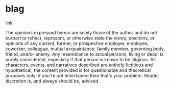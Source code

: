 # blag

[link](https://cruncha-cruncha.github.io/blag/pages/1)

The opinions expressed herein are solely those of the author and do not purport to reflect, represent, or otherwise state the views, positions, or opinions of any current, former, or prospective employer, employee, coworker, colleague, mutual acquaintance, family member, governing body, friend, and/or enemy. Any resemblance to actual persons, living or dead, is purely coincidental, especially if that person is known to be litigious. All characters, events, and narratives described are entirely fictitious and hypothetical; the content provided is for questionable and theoretical purposes only; if you're not entertained then that's your problem. Reader discretion is, and always should be, advised.